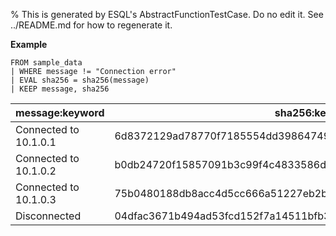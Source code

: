 % This is generated by ESQL's AbstractFunctionTestCase. Do no edit it. See ../README.md for how to regenerate it.

**Example**

```esql
FROM sample_data
| WHERE message != "Connection error"
| EVAL sha256 = sha256(message)
| KEEP message, sha256
```

| message:keyword | sha256:keyword |
| --- | --- |
| Connected to 10.1.0.1 | 6d8372129ad78770f7185554dd39864749a62690216460752d6c075fa38ad85c |
| Connected to 10.1.0.2 | b0db24720f15857091b3c99f4c4833586d0ea3229911b8777efb8d917cf27e9a |
| Connected to 10.1.0.3 | 75b0480188db8acc4d5cc666a51227eb2bc5b989cd8ca912609f33e0846eff57 |
| Disconnected | 04dfac3671b494ad53fcd152f7a14511bfb35747278aad8ce254a0d6e4ba4718 |


